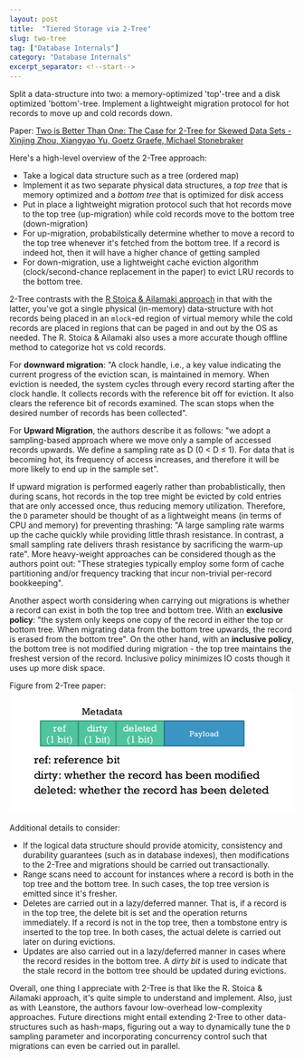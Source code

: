```yaml
---
layout: post
title:  "Tiered Storage via 2-Tree"
slug: two-tree
tag: ["Database Internals"]
category: "Database Internals"
excerpt_separator: <!--start-->
---
```


Split a data-structure into two: a memory-optimized 'top'-tree and a disk
optimized 'bottom'-tree. Implement a lightweight migration protocol for hot
records to move up and cold records down.

<!--start-->

Paper:
[Two is Better Than One: The Case for 2-Tree for Skewed Data Sets -
Xinjing Zhou, Xiangyao Yu, Goetz Graefe, Michael Stonebraker](https://www.cidrdb.org/cidr2023/papers/p57-zhou.pdf)

Here's a high-level overview of the 2-Tree approach:

- Take a logical data structure such as a tree (ordered map)
- Implement it as two separate physical data structures, a _top tree_ that is
  memory optimized and a _bottom tree_ that is optimized for disk access
- Put in place a lightweight migration protocol such that hot records move to
  the top tree (up-migration) while cold records move to the bottom tree
  (down-migration)
- For up-migration, probabilstically determine whether to move a record to the
  top tree whenever it's fetched from the bottom tree. If a record is indeed
  hot, then it will have a higher chance of getting sampled
- For down-migration, use a lightweight cache eviction algorithm
  (clock/second-chance replacement in the paper) to evict LRU records to the
  bottom tree.

2-Tree contrasts with the
[R Stoica & Ailamaki approach](/blog/efficient-os-paging-hot-cold-db) in that
with the latter, you've got a single physical (in-memory) data-structure with
hot records being placed in an `mlock`-ed region of virtual memory while the
cold records are placed in regions that can be paged in and out by the OS as
needed. The R. Stoica & Ailamaki also uses a more accurate though offline method
to categorize hot vs cold records.

For **downward migration**: "A clock handle, i.e., a key value indicating the
current progress of the eviction scan, is maintained in memory. When eviction is
needed, the system cycles through every record starting after the clock handle.
It collects records with the reference bit off for eviction. It also clears the
reference bit of records examined. The scan stops when the desired number of
records has been collected".

For **Upward Migration**, the authors describe it as follows: "we adopt a
sampling-based approach where we move only a sample of accessed records upwards.
We define a sampling rate as D (0 < D ≤ 1). For data that is becoming hot, its
frequency of access increases, and therefore it will be more likely to end up in
the sample set".

If upward migration is performed eagerly rather than probablistically, then
during scans, hot records in the top tree might be evicted by cold entries that
are only accessed once, thus reducing memory utilization. Therefore, the `D`
parameter should be thought of as a lightweight means (in terms of CPU and
memory) for preventing thrashing: "A large sampling rate warms up the cache
quickly while providing little thrash resistance. In contrast, a small sampling
rate delivers thrash resistance by sacrificing the warm-up rate". More
heavy-weight approaches can be considered though as the authors point out:
"These strategies typically employ some form of cache partitioning and/or
frequency tracking that incur non-trivial per-record bookkeeping".

Another aspect worth considering when carrying out migrations is whether a
record can exist in both the top tree and bottom tree. With an **exclusive
policy**: "the system only keeps one copy of the record in either the top or
bottom tree. When migrating data from the bottom tree upwards, the record is
erased from the bottom tree". On the other hand, with an **inclusive policy**,
the bottom tree is not modified during migration - the top tree maintains the
freshest version of the record. Inclusive policy minimizes IO costs though it
uses up more disk space.

Figure from 2-Tree paper:
![image description](/assets/images/larger_than_mem/two_tree.png)

Additional details to consider:

- If the logical data structure should provide atomicity, consistency and
  durability guarantees (such as in database indexes), then modifications to the
  2-Tree and migrations should be carried out transactionally.
- Range scans need to account for instances where a record is both in the top
  tree and the bottom tree. In such cases, the top tree version is emitted since
  it's fresher.
- Deletes are carried out in a lazy/deferred manner. That is, if a record is in
  the top tree, the delete bit is set and the operation returns immediately. If
  a record is not in the top tree, then a tombstone entry is inserted to the top
  tree. In both cases, the actual delete is carried out later on during
  evictions.
- Updates are also carried out in a lazy/deferred manner in cases where the
  record resides in the bottom tree. A _dirty bit_ is used to indicate that the
  stale record in the bottom tree should be updated during evictions.

Overall, one thing I appreciate with 2-Tree is that like the R. Stoica &
Ailamaki approach, it's quite simple to understand and implement. Also, just as
with Leanstore, the authors favour low-overhead low-complexity approaches.
Future directions might entail extending 2-Tree to other data-structures such as
hash-maps, figuring out a way to dynamically tune the `D` sampling parameter and
incorporating concurrency control such that migrations can even be carried out
in parallel.
